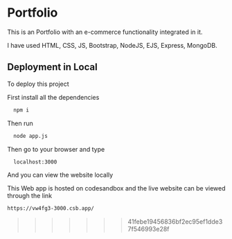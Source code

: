 

# Portfolio

This is an Portfolio with an e-commerce functionality integrated in it.

I have used HTML, CSS, JS, Bootstrap, NodeJS, EJS, Express, MongoDB.




## Deployment in Local

To deploy this project

First install all the dependencies

```bash
  npm i
```

Then run
```bash
  node app.js
```
Then go to your browser and type
```bash
  localhost:3000
```
And you can view the website locally

This Web app is hosted on codesandbox and the live website can be viewed through the link 
```bash
https://vw4fg3-3000.csb.app/
```
>>>>>>> 41febe19456836bf2ec95ef1dde37f546993e28f
